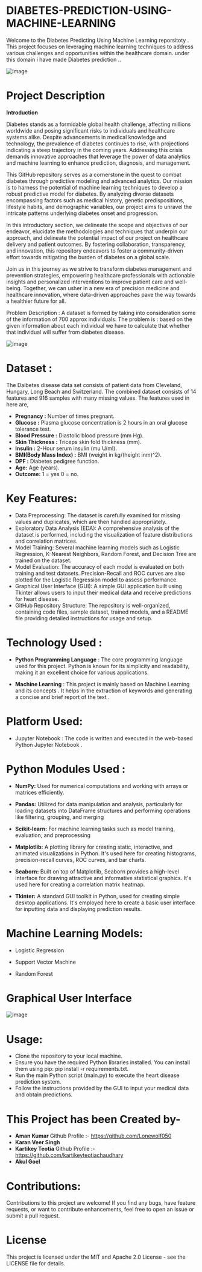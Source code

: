 # DIABETES-PREDICTION-USING-MACHINE-LEARNING

Welcome to the Diabetes Predicting Using Machine Learning reporsitoty . This project focuses on leveraging machine learning techniques to address various challenges and opportunities within the healthcare domain. under this domain i have made Diabetes prediction ..

![image](https://github.com/Lonewolf050/DIABETES-PREDICTION-USING-MACHINE-LEARNING/assets/106444631/59052055-3c5b-4948-93d0-f3f50119808f)


# Project Description
**Introduction**

Diabetes stands as a formidable global health challenge, affecting millions worldwide and posing significant risks to individuals and healthcare systems alike. Despite advancements in medical knowledge and technology, the prevalence of diabetes continues to rise, with projections indicating a steep trajectory in the coming years. Addressing this crisis demands innovative approaches that leverage the power of data analytics and machine learning to enhance prediction, diagnosis, and management.

This GitHub repository serves as a cornerstone in the quest to combat diabetes through predictive modeling and advanced analytics. Our mission is to harness the potential of machine learning techniques to develop a robust predictive model for diabetes. By analyzing diverse datasets encompassing factors such as medical history, genetic predispositions, lifestyle habits, and demographic variables, our project aims to unravel the intricate patterns underlying diabetes onset and progression.

In this introductory section, we delineate the scope and objectives of our endeavor, elucidate the methodologies and techniques that underpin our approach, and delineate the potential impact of our project on healthcare delivery and patient outcomes. By fostering collaboration, transparency, and innovation, this repository endeavors to foster a community-driven effort towards mitigating the burden of diabetes on a global scale.

Join us in this journey as we strive to transform diabetes management and prevention strategies, empowering healthcare professionals with actionable insights and personalized interventions to improve patient care and well-being. Together, we can usher in a new era of precision medicine and healthcare innovation, where data-driven approaches pave the way towards a healthier future for all.

Problem Description :
A dataset is formed by taking into consideration some of the information of 700 approx individuals. The problem is : based on the given information about each individual we have to calculate that whether that individual will suffer from diabetes disease.

![image](https://github.com/Lonewolf050/DIABETES-PREDICTION-USING-MACHINE-LEARNING/assets/106444631/105dd48c-07fb-4b18-b227-9b887e5d9cdb)


# Dataset :
The Daibetes disease data set consists of patient data from Cleveland, Hungary, Long Beach and Switzerland. The combined dataset consists of 14 features and 916 samples with many missing values. The features used in here are,

* **Pregnancy  :** Number of times pregnant.
* **Glucose  :** Plasma glucose concentration is 2 hours in an oral glucose tolerance test.
* **Blood Pressure :** Diastolic blood pressure (mm Hg).
* **Skin Thickness  :** Triceps skin fold thickness (mm).
* **Insulin  :** 2-Hour serum insulin (mu U/ml).
* **BMI(Body Mass Index) :** BMI (weight in kg/(height inm)^2).
* **DPF  :** Diabetes pedigree function.
* **Age:** Age (years).
* **Outcome:** 1 = yes 0 = no.
  
  

# Key Features:
* Data Preprocessing: The dataset is carefully examined for missing values and duplicates, which are then handled appropriately.
* Exploratory Data Analysis (EDA): A comprehensive analysis of the dataset is performed, including the visualization of feature distributions and correlation matrices.
* Model Training: Several machine learning models such as Logistic Regression, K-Nearest Neighbors, Random Forest, and Decision Tree are trained on the dataset.
* Model Evaluation: The accuracy of each model is evaluated on both training and test datasets. Precision-Recall and ROC curves are also plotted for the Logistic Regression model to assess performance.
* Graphical User Interface (GUI): A simple GUI application built using Tkinter allows users to input their medical data and receive predictions for heart disease.
* GitHub Repository Structure: The repository is well-organized, containing code files, sample dataset, trained models, and a README file providing detailed instructions for usage and setup.
# Technology Used :

* **Python Programming Language** : The core programming language used for this project. Python is known for its simplicity      and readability, making it an excellent choice for various applications.
  
* **Machine Learning** : This project is mainly based on Machine Learning and its concepts . It helps in the extraction of       keywords and generating a concise and brief report of the text .
  
# Platform Used:
* Jupyter Notebook : The code is written and executed in the web-based Python Jupyter Notebook .

# Python Modules Used :

* **NumPy:** Used for numerical computations and working with arrays or matrices efficiently.
  
* **Pandas:** Utilized for data manipulation and analysis, particularly for loading datasets into DataFrame structures and performing operations like filtering, grouping, and merging
  
* **Scikit-learn:** For machine learning tasks such as model training, evaluation, and preprocessing
  
* **Matplotlib:** A plotting library for creating static, interactive, and animated visualizations in Python. It's used here for creating histograms, precision-recall curves, ROC curves, and bar charts.
  
* **Seaborn:** Built on top of Matplotlib, Seaborn provides a high-level interface for drawing attractive and informative statistical graphics. It's used here for creating a correlation matrix heatmap.
  
* **Tkinter:** A standard GUI toolkit in Python, used for creating simple desktop applications. It's employed here to create a basic user interface for inputting data and displaying prediction results.
  
# Machine Learning Models:

* Logistic Regression
  
* Support Vector Machine
  
* Random Forest
  

# Graphical User Interface

![image](https://github.com/Lonewolf050/DIABETES-PREDICTION-USING-MACHINE-LEARNING/assets/106444631/b3e3644e-64b7-4c86-bc0f-9bf9762fd089)



# Usage:
* Clone the repository to your local machine.
* Ensure you have the required Python libraries installed. You can install them using pip: pip install -r requirements.txt.
* Run the main Python script (main.py) to execute the heart disease prediction system.
* Follow the instructions provided by the GUI to input your medical data and obtain predictions.
  
# This Project has been Created by-
* **Aman Kumar** Github Profile :- https://github.com/Lonewolf050
* **Karan Veer Singh**
* **Kartikey Teotia** Github Profile :-  https://github.com/kartikeyteotiachaudhary
* **Akul Goel**
# Contributions:
Contributions to this project are welcome! If you find any bugs, have feature requests, or want to contribute enhancements, feel free to open an issue or submit a pull request.
# License
This project is licensed under the MIT and Apache 2.0 License - see the LICENSE file for details.
